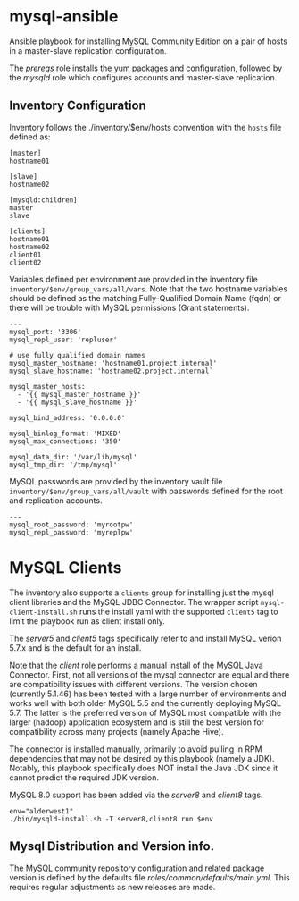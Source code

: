 mysql-ansible
=============

Ansible playbook for installing MySQL Community Edition on a pair of
hosts in a master-slave replication configuration.

The *prereqs* role installs the yum packages and configuration, followed
by the *mysqld* role which configures accounts and master-slave replication.

## Inventory Configuration

Inventory follows the ./inventory/$env/hosts convention with the `hosts`
file defined as:
```
[master]
hostname01

[slave]
hostname02

[mysqld:children]
master
slave

[clients]
hostname01
hostname02
client01
client02
```

Variables defined per environment are provided in the inventory file
`inventory/$env/group_vars/all/vars`. Note that the two hostname
variables should be defined as the matching Fully-Qualified Domain Name (fqdn)
or there will be trouble with MySQL permissions (Grant statements).
```
---
mysql_port: '3306'
mysql_repl_user: 'repluser'

# use fully qualified domain names
mysql_master_hostname: 'hostname01.project.internal'
mysql_slave_hostname: 'hostname02.project.internal`

mysql_master_hosts:
  - '{{ mysql_master_hostname }}'
  - '{{ mysql_slave_hostname }}'

mysql_bind_address: '0.0.0.0'

mysql_binlog_format: 'MIXED'
mysql_max_connections: '350'

mysql_data_dir: '/var/lib/mysql'
mysql_tmp_dir: '/tmp/mysql'
```

MySQL passwords are provided by the inventory vault file
`inventory/$env/group_vars/all/vault` with passwords defined for the root
and replication accounts.
```
---
mysql_root_password: 'myrootpw'
mysql_repl_password: 'myreplpw'
```

# MySQL Clients 

The inventory also supports a `clients` group for installing just the
mysql client libraries and the MySQL JDBC Connector.  The wrapper
script `mysql-client-install.sh` runs the install yaml with the
supported `client5` tag to limit the playbook run as client install only.

The *server5* and *client5* tags specifically refer to and install MySQL
verion 5.7.x and is the default for an install.

Note that the *client* role performs a manual install of the MySQL Java
Connector.  First, not all versions of the mysql connector are equal
and there are compatibility issues with different versions. The
version chosen (currently 5.1.46) has been tested with a large number of
environments and works well with both older MySQL 5.5 and the currently
deploying MySQL 5.7.  The latter is the preferred version of MySQL most
compatible with the larger (hadoop) application ecosystem and is still the 
best version for compatibility across many projects (namely Apache Hive).

The connector is installed manually, primarily to avoid pulling in RPM
dependencies that may not be desired by this playbook (namely a JDK). 
Notably, this playbook specifically does NOT install the Java JDK since 
it cannot predict the required JDK version.

MySQL 8.0 support has been added via the *server8* and *client8* tags.
```
env="alderwest1"
./bin/mysqld-install.sh -T server8,client8 run $env
```

## Mysql Distribution and Version info.

The MySQL community repository configuration and related package version 
is defined by the defaults file *roles/common/defaults/main.yml*. This 
requires regular adjustments as new releases are made.
